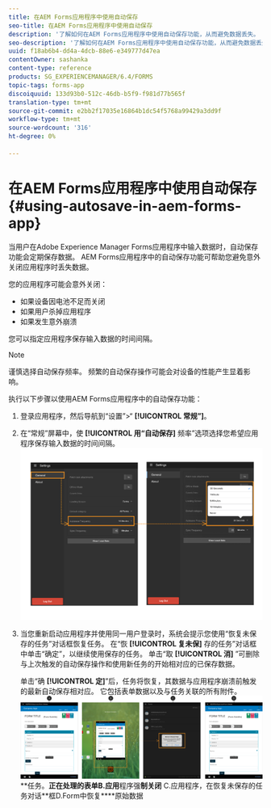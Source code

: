 ```yaml
---
title: 在AEM Forms应用程序中使用自动保存
seo-title: 在AEM Forms应用程序中使用自动保存
description: '了解如何在AEM Forms应用程序中使用自动保存功能，从而避免数据丢失。 '
seo-description: '了解如何在AEM Forms应用程序中使用自动保存功能，从而避免数据丢失。 '
uuid: f18ab6b4-dd4a-4dcb-88e6-e349777d47ea
contentOwner: sashanka
content-type: reference
products: SG_EXPERIENCEMANAGER/6.4/FORMS
topic-tags: forms-app
discoiquuid: 133d93b0-512c-46db-b5f9-f981d77b565f
translation-type: tm+mt
source-git-commit: e2bb2f17035e16864b1dc54f5768a99429a3dd9f
workflow-type: tm+mt
source-wordcount: '316'
ht-degree: 0%

---
```



# 在AEM Forms应用程序中使用自动保存 {#using-autosave-in-aem-forms-app}

当用户在Adobe Experience Manager Forms应用程序中输入数据时，自动保存功能会定期保存数据。 AEM Forms应用程序中的自动保存功能可帮助您避免意外关闭应用程序时丢失数据。

您的应用程序可能会意外关闭：

* 如果设备因电池不足而关闭
* 如果用户杀掉应用程序
* 如果发生意外崩溃

您可以指定应用程序保存输入数据的时间间隔。

>[!NOTE]
>
>谨慎选择自动保存频率。 频繁的自动保存操作可能会对设备的性能产生显着影响。

执行以下步骤以使用AEM Forms应用程序中的自动保存功能：

1. 登录应用程序，然后导航到“设置”>“ **[!UICONTROL 常规”]**。
1. 在“常规”屏幕中，使 **[!UICONTROL 用“自动保存]** 频率”选项选择您希望应用程序保存输入数据的时间间隔。
   [ ![设置自动保存频率](assets/using-autosave-freq-07.png)](assets/using-autosave-freq-07-1.png)

1. 当您重新启动应用程序并使用同一用户登录时，系统会提示您使用“恢复未保存的任务”对话框恢复任务。 在“恢 **[!UICONTROL 复未保]** 存的任务”对话框中单击“确定”，以继续使用保存的任务。 单击“取 **[!UICONTROL 消]** ”可删除与上次触发的自动保存操作和使用新任务的开始相对应的已保存数据。

   单击“确 **[!UICONTROL 定]**”后，任务将恢复，其数据与应用程序崩溃前触发的最新自动保存相对应。 它包括表单数据以及与任务关联的所有附件。
   [ ![正在获得](assets/autosave-flow.png)](assets/using-autosave-freq-06.png)**任务。**正在处理的表单B.应用**&#x200B;程序强&#x200B;**制关闭** C.应用程序，在恢复未保存的任务对话&#x200B;**框D.Form中恢复****原始数据


